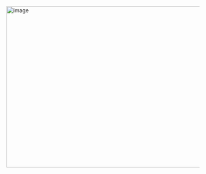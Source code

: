 <img width="906" height="421" alt="image" src="https://github.com/user-attachments/assets/0677b765-f60d-4321-8e62-38e8d790ab56" />

